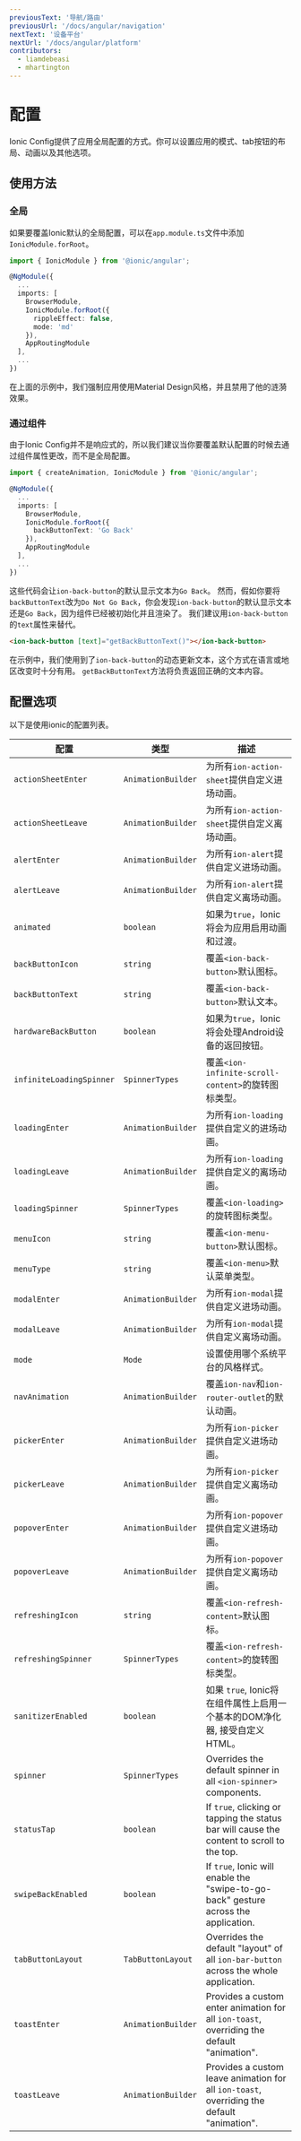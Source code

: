 ```yaml
---
previousText: '导航/路由'
previousUrl: '/docs/angular/navigation'
nextText: '设备平台'
nextUrl: '/docs/angular/platform'
contributors:
  - liamdebeasi
  - mhartington
---
```


# 配置

Ionic Config提供了应用全局配置的方式。你可以设置应用的模式、tab按钮的布局、动画以及其他选项。

## 使用方法

### 全局

如果要覆盖Ionic默认的全局配置，可以在`app.module.ts`文件中添加`IonicModule.forRoot`。

```typescript
import { IonicModule } from '@ionic/angular';

@NgModule({
  ...
  imports: [
    BrowserModule,
    IonicModule.forRoot({
      rippleEffect: false,
      mode: 'md'
    }),
    AppRoutingModule
  ],
  ...
})
```

在上面的示例中，我们强制应用使用Material Design风格，并且禁用了他的涟漪效果。


### 通过组件

由于Ionic Config并不是响应式的，所以我们建议当你要覆盖默认配置的时候去通过组件属性更改，而不是全局配置。

```typescript
import { createAnimation, IonicModule } from '@ionic/angular';

@NgModule({
  ...
  imports: [
    BrowserModule,
    IonicModule.forRoot({
      backButtonText: 'Go Back'
    }),
    AppRoutingModule
  ],
  ...
})
```

这些代码会让`ion-back-button`的默认显示文本为`Go Back`。 然而，假如你要将`backButtonText`改为`Do Not Go Back`，你会发现`ion-back-button`的默认显示文本还是`Go Back`，因为组件已经被初始化并且渲染了。 我们建议用`ion-back-button`的`text`属性来替代。

```html
<ion-back-button [text]="getBackButtonText()"></ion-back-button>
```

在示例中，我们使用到了`ion-back-button`的动态更新文本，这个方式在语言或地区改变时十分有用。 `getBackButtonText`方法将负责返回正确的文本内容。


## 配置选项

以下是使用ionic的配置列表。

| 配置                       | 类型                 | 描述                                                                                         |
| ------------------------ | ------------------ | ------------------------------------------------------------------------------------------ |
| `actionSheetEnter`       | `AnimationBuilder` | 为所有`ion-action-sheet`提供自定义进场动画。                                                            |
| `actionSheetLeave`       | `AnimationBuilder` | 为所有`ion-action-sheet`提供自定义离场动画。                                                            |
| `alertEnter`             | `AnimationBuilder` | 为所有`ion-alert`提供自定义进场动画。                                                                   |
| `alertLeave`             | `AnimationBuilder` | 为所有`ion-alert`提供自定义离场动画。                                                                   |
| `animated`               | `boolean`          | 如果为`true`，Ionic将会为应用启用动画和过渡。                                                               |
| `backButtonIcon`         | `string`           | 覆盖`<ion-back-button>`默认图标。                                                           |
| `backButtonText`         | `string`           | 覆盖`<ion-back-button>`默认文本。                                                           |
| `hardwareBackButton`     | `boolean`          | 如果为`true`，Ionic将会处理Android设备的返回按钮。                                                         |
| `infiniteLoadingSpinner` | `SpinnerTypes`     | 覆盖`<ion-infinite-scroll-content>`的旋转图标类型。                                            |
| `loadingEnter`           | `AnimationBuilder` | 为所有`ion-loading`提供自定义的进场动画。                                                                |
| `loadingLeave`           | `AnimationBuilder` | 为所有`ion-loading`提供自定义的离场动画。                                                                |
| `loadingSpinner`         | `SpinnerTypes`     | 覆盖`<ion-loading>`的旋转图标类型。                                                            |
| `menuIcon`               | `string`           | 覆盖`<ion-menu-button>`默认图标。                                                           |
| `menuType`               | `string`           | 覆盖`<ion-menu>`默认菜单类型。                                                                |
| `modalEnter`             | `AnimationBuilder` | 为所有`ion-modal`提供自定义进场动画。                                                                   |
| `modalLeave`             | `AnimationBuilder` | 为所有`ion-modal`提供自定义离场动画。                                                                   |
| `mode`                   | `Mode`             | 设置使用哪个系统平台的风格样式。                                                                           |
| `navAnimation`           | `AnimationBuilder` | 覆盖`ion-nav`和`ion-router-outlet`的默认动画。                                                      |
| `pickerEnter`            | `AnimationBuilder` | 为所有`ion-picker`提供自定义进场动画。                                                                  |
| `pickerLeave`            | `AnimationBuilder` | 为所有`ion-picker`提供自定义离场动画。                                                                  |
| `popoverEnter`           | `AnimationBuilder` | 为所有`ion-popover`提供自定义进场动画。                                                                 |
| `popoverLeave`           | `AnimationBuilder` | 为所有`ion-popover`提供自定义离场动画。                                                                 |
| `refreshingIcon`         | `string`           | 覆盖`<ion-refresh-content>`默认图标。                                                       |
| `refreshingSpinner`      | `SpinnerTypes`     | 覆盖`<ion-refresh-content>`的旋转图标类型。                                                    |
| `sanitizerEnabled`       | `boolean`          | 如果 `true`, Ionic将在组件属性上启用一个基本的DOM净化器, 接受自定义 HTML。                                          |
| `spinner`                | `SpinnerTypes`     | Overrides the default spinner in all `<ion-spinner>` components.                     |
| `statusTap`              | `boolean`          | If `true`, clicking or tapping the status bar will cause the content to scroll to the top. |
| `swipeBackEnabled`       | `boolean`          | If `true`, Ionic will enable the "swipe-to-go-back" gesture across the application.        |
| `tabButtonLayout`        | `TabButtonLayout`  | Overrides the default "layout" of all `ion-bar-button` across the whole application.       |
| `toastEnter`             | `AnimationBuilder` | Provides a custom enter animation for all `ion-toast`, overriding the default "animation". |
| `toastLeave`             | `AnimationBuilder` | Provides a custom leave animation for all `ion-toast`, overriding the default "animation". |